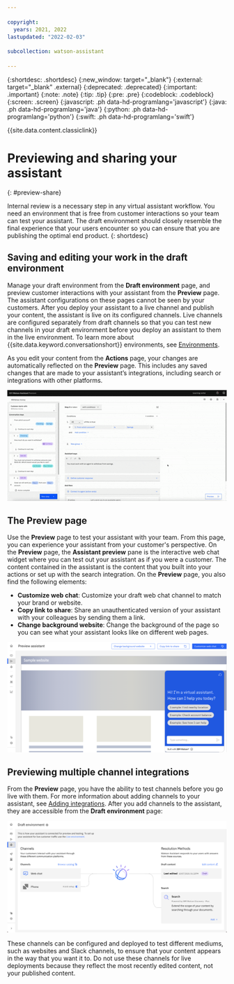 ```yaml
---

copyright:
  years: 2021, 2022
lastupdated: "2022-02-03"

subcollection: watson-assistant

---
```


{:shortdesc: .shortdesc}
{:new_window: target="_blank"}
{:external: target="_blank" .external}
{:deprecated: .deprecated}
{:important: .important}
{:note: .note}
{:tip: .tip}
{:pre: .pre}
{:codeblock: .codeblock}
{:screen: .screen}
{:javascript: .ph data-hd-programlang='javascript'}
{:java: .ph data-hd-programlang='java'}
{:python: .ph data-hd-programlang='python'}
{:swift: .ph data-hd-programlang='swift'}

{{site.data.content.classiclink}}

# Previewing and sharing your assistant
{: #preview-share}

Internal review is a necessary step in any virtual assistant workflow. You need an environment that is free from customer interactions so your team can test your assistant. The draft environment should closely resemble the final experience that your users encounter so you can ensure that you are publishing the optimal end product.
{: shortdesc}

## Saving and editing your work in the draft environment
Manage your draft environment from the **Draft environment** page, and preview customer interactions with your assistant from the **Preview** page. The assistant configurations on these pages cannot be seen by your customers. After you deploy your assistant to a live channel and publish your content, the assistant is live on its configured channels. Live channels are configured separately from draft channels so that you can test new channels in your draft environment before you deploy an assistant to them in the live environment. To learn more about {{site.data.keyword.conversationshort}} environments, see [Environments](/docs/watson-assistant?topic=watson-assistant-publish-overview#environments).

As you edit your content from the **Actions** page, your changes are automatically reflected on the **Preview** page. This includes any saved changes that are made to your assistant’s integrations, including search or integrations with other platforms.

![GIF of a user saving integrations](images/integrations.gif)

## The Preview page
Use the **Preview** page to test your assistant with your team. From this page, you can experience your assistant from your customer's perspective. On the **Preview** page, the **Assistant preview** pane is the interactive web chat widget where you can test out your assistant as if you were a customer. The content contained in the assistant is the content that you built into your actions or set up with the search integration. On the **Preview** page, you also find the following elements:
- **Customize web chat**: Customize your draft web chat channel to match your brand or website.
- **Copy link to share**: Share an unauthenticated version of your assistant with your colleagues by sending them a link.
- **Change background website**: Change the background of the page so you can see what your assistant looks like on different web pages.

![Image of the Preview page](images/preview-page.png)

## Previewing multiple channel integrations
From the **Preview** page, you have the ability to test channels before you go live with them. For more information about adding channels to your assistant, see [Adding integrations](/docs/watson-assistant?topic=watson-assistant-deploy-integration-add). After you add channels to the assistant, they are accessible from the **Draft environment** page:

![Image of the Draft environment panel](images/draft-environment-page.png)

These channels can be configured and deployed to test different mediums, such as websites and Slack channels, to ensure that your content appears in the way that you want it to. Do not use these channels for live deployments because they reflect the most recently edited content, not your published content.
